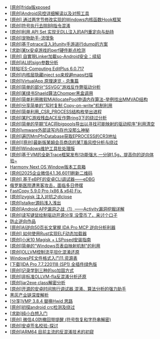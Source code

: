 + [[原创]frida版xposed](https://bbs.kanxue.com/thread-286627.htm)
+ [[原创]Android风控详细解读以及对照工具](https://bbs.kanxue.com/thread-286120.htm)
+ [[原创] 通过两字节修改实现的Windows内核函数Hook框架](https://bbs.kanxue.com/thread-286868.htm)
+ [[原创]符号执行去除BR指令混淆](https://bbs.kanxue.com/thread-280737.htm)
+ [[原创]利用 API Set 实现无DLL注入的API重定向与劫持](https://bbs.kanxue.com/thread-286823.htm)
+ [[原创]宠物助手-流氓兔](https://bbs.kanxue.com/thread-286859.htm)
+ [[原创]基于ptrace注入对unity手游进行dump的方案](https://bbs.kanxue.com/thread-286222.htm)
+ [[求助]某tx安卓游戏的perf硬件断点检测](https://bbs.kanxue.com/thread-286867.htm)
+ [[原创] 自實現Linker加載so-Android安全：续貂](https://bbs.kanxue.com/thread-286870.htm)
+ [[原创]ALI的sign参数分析](https://bbs.kanxue.com/thread-284292.htm)
+ [[转帖]ES-Computing EditPlus 6.0.717](https://bbs.kanxue.com/thread-286871.htm)
+ [[原创]内核层隐藏inject so来规避maps扫描](https://bbs.kanxue.com/thread-269784.htm)
+ [[原创]VirtualApp 原理速览 - 总集篇](https://bbs.kanxue.com/thread-286728.htm)
+ [[原创]简单的部分"SSVGG"游戏反作弊驱动分析](https://bbs.kanxue.com/thread-286409.htm)
+ [[原创]某绿书Shaeld算法Chomper黑盒调用](https://bbs.kanxue.com/thread-285705.htm)
+ [[原创]简单利用微软MiAllocatePool申请内存算法-举例找出MMVAD结构](https://bbs.kanxue.com/thread-286414.htm)
+ [[原创]分享简单的"写时复制 Copy-on-write"机制利用](https://bbs.kanxue.com/thread-285331.htm)
+ [[原创]简单利用_CSR_PROCESS结构枚举出进程](https://bbs.kanxue.com/thread-286312.htm)
+ [[原创]某PC游戏残血ACE反作弊ring3下的绕过分析](https://bbs.kanxue.com/thread-284667.htm)
+ [[原创]简单的早期"EAC将bigpools导出以寻找可能映射的驱动程序"利用清空](https://bbs.kanxue.com/thread-285355.htm)
+ [[原创]vmware外部读写内存也没那么神秘](https://bbs.kanxue.com/thread-284956.htm)
+ [[原创]遍历MmPfnDatabase获取EPROCESS的CR3地址](https://bbs.kanxue.com/thread-286598.htm)
+ [[原创][原创]最新版某姆会员商店的某T盾风控分析与绕过](https://bbs.kanxue.com/thread-286243.htm)
+ [[原创]Windows维护工具批处理版](https://bbs.kanxue.com/thread-286872.htm)
+ [[原创]基于VM的全新Trace框架发布!功能强大,一分钟1.5g，提高你的逆向体验~](https://bbs.kanxue.com/thread-285471.htm)
+ [Harmony Next OS Window版本工具箱](https://bbs.kanxue.com/thread-284829.htm)
+ [[原创]2025企业微信4.1.36.6011刷新二维码](https://bbs.kanxue.com/thread-286472.htm)
+ [[原创] 基于eBPF的安卓CLI调试器——eDBG](https://bbs.kanxue.com/thread-286127.htm)
+ [俄罗斯医院遭黑客攻击，面临多日停摆](https://bbs.kanxue.com/thread-286874.htm)
+ [FastCopy 5.9.0 Pro (x86 & x64) Fix.](https://bbs.kanxue.com/thread-286873.htm)
+ [[原创]zygisk 注入对抗之dlclose](https://bbs.kanxue.com/thread-286801.htm)
+ [[原创]stalker源码浅入浅出](https://bbs.kanxue.com/thread-286837.htm)
+ [[原创]Android APP漏洞之战（1）——Activity漏洞挖掘详解](https://bbs.kanxue.com/thread-269211.htm)
+ [[原创]读写键鼠绘制驱动开源分享 没雪币了，来讨个口子](https://bbs.kanxue.com/thread-286756.htm)
+ [防止逆向作品](https://bbs.kanxue.com/thread-281567.htm)
+ [[原创]AI逆向50页长文掌握 IDA Pro MCP 逆向分析利器](https://bbs.kanxue.com/thread-286813.htm)
+ [[原创] 如何使用Rust实现ELF动态加载器](https://bbs.kanxue.com/thread-286875.htm)
+ [[原创]小米10 Magisk + LSPosed安装指南](https://bbs.kanxue.com/thread-285114.htm)
+ [[原创]简单的"Windows页表自映射机制"的利用](https://bbs.kanxue.com/thread-285332.htm)
+ [[原创]OLLVM控制流平坦化混淆还原](https://bbs.kanxue.com/thread-286151.htm)
+ [WindowsPE文件格式入门11.资源表](https://bbs.kanxue.com/thread-286876.htm)
+ [[下载]IDA Pro 7.7.220118 (SP1) 全插件绿色版](https://bbs.kanxue.com/thread-276531.htm)
+ [[原创]记录学到三种的so加固方式](https://bbs.kanxue.com/thread-286878.htm)
+ [[原创]非标准OLLVM-fla反混淆分析还原](https://bbs.kanxue.com/thread-286549.htm)
+ [[原创]jar2exe class解密分析](https://bbs.kanxue.com/thread-286508.htm)
+ [[原创]开源的安卓时间旅行调试器,混淆、算法分析的强力助手](https://bbs.kanxue.com/thread-286457.htm)
+ [黑灰产业链深度解析](https://bbs.kanxue.com/thread-286877.htm)
+ [[分享]VMP 3.8.4 替换Hwid 思路](https://bbs.kanxue.com/thread-286879.htm)
+ [[原创]初探android crc检测及绕过](https://bbs.kanxue.com/thread-285790.htm)
+ [[求助]纯小白想入门](https://bbs.kanxue.com/thread-286880.htm)
+ [[原创] 微信4.0防撤回带提醒 (符号恢复和字符串解密)](https://bbs.kanxue.com/thread-286611.htm)
+ [[原创]安卓签名校验-探讨](https://bbs.kanxue.com/thread-285647.htm)
+ [[原创]ARM64 目前主流的反混淆技术的初窥](https://bbs.kanxue.com/thread-285567.htm)
